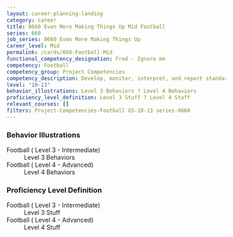 ```yaml
---
layout: career-planning-landing
category: career
title: 0660 Even More Making Things Up Mid Football
series: 660
job_series: 0660 Even More Making Things Up
career_level: Mid
permalink: /cards/660-Football-Mid
functional_competency_designation: Fred - Ignore me
competency: Football
competency_group: Project Competencies
competency_description: Develop, monitor, interpret, and report standardized processes/operations to ensure transparency and compliance with financial statutory, regulatory, and leadership guidance with the intent of promoting effectiveness and accountability.
level: "10-13"
behavior_illustrations: Level 3 Behaviors ? Level 4 Behaviors
proficiency_level_definition: Level 3 Stuff ? Level 4 Stuff
relevant_courses: []
filters: Project-Competencies-Football GS-10-13 series-0660
---
```


<div class="desktop:grid-col-6 margin-y-205">
  <div class="border-top-05 bg-white padding-2 shadow-5 height-full members-hover border-1px border-gray-30 border-top-orange radius-lg">
    <h3>Behavior Illustrations</h3>
    <dl class="text-base"><dt>Football ( Level 3 - Intermediate)</dt><dd>Level 3 Behaviors</dd><dt>Football ( Level 4 - Advanced)</dt><dd>Level 4 Behaviors</dd></dl>
  </div>
</div>
<div class="desktop:grid-col-6 margin-y-205">
  <div class="border-top-05 bg-white padding-2 shadow-5 height-full members-hover border-1px border-gray-30 border-top-orange radius-lg">
    <h3>Proficiency Level Definition</h3>
    <dl class="text-base"><dt>Football ( Level 3 - Intermediate)</dt><dd>Level 3 Stuff</dd><dt>Football ( Level 4 - Advanced)</dt><dd>Level 4 Stuff</dd></dl>
  </div>
</div>